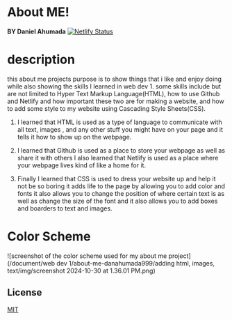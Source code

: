 # About ME!

**BY Daniel Ahumada**
[![Netlify Status](https://api.netlify.com/api/v1/badges/b8d5d50b-c9ef-404f-b6c0-cdc4cc9ce009/deploy-status)](https://app.netlify.com/sites/about-me-danahumada999/deploys)

# description 

this about me projects purpose is to show things that i like and enjoy doing while also showing the skills I learned in web dev 1. some skills include but are not limited to Hyper Text Markup Language(HTML), how to use Github and Netlify and how important these two are for making a website, and how to add some style to my website using Cascading Style Sheets(CSS). 

1. I learned that HTML is used as a type of language to communicate with all text, images , and any other stuff you might have on your page and it tells it how to show up on the webpage. 

2. I learned that Github is used as a place to store your webpage as well as share it with others I also learned that Netlify is used as a place where your webpage lives kind of like a home for it. 

3. Finally I learned that CSS is used to dress your website up and help it not be so boring it adds life to the page by allowing you to add color and fonts it also allows you to change the position of where certain text is as well as change the size of the font and it also allows you to add boxes and boarders to text and images.

# Color Scheme

![screenshot of the color scheme used for my about me project]
(/document/web dev 1/about-me-danahumada999/adding html, images, text/img/screenshot 2024-10-30 at 1.36.01 PM.png)

 
       






## License

[MIT](https://choosealicense.com/licenses/mit/)